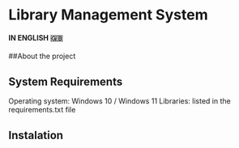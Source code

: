 # Library Management System 
#### IN ENGLISH :uk:
##About the project

## System Requirements
Operating system: Windows 10 / Windows 11
Libraries: listed in the requirements.txt file

## Instalation
